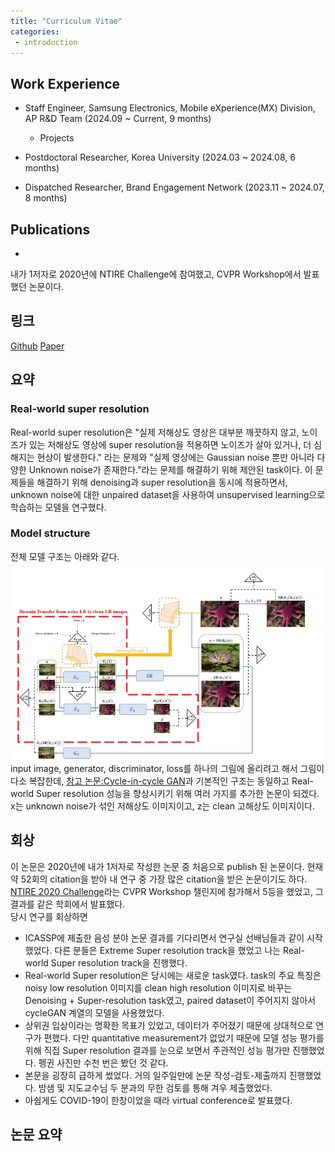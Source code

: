 ```yaml
---
title: "Curriculum Vitae"
categories:
 - introduction
---
```

## Work Experience
- Staff Engineer, Samsung Electronics, Mobile eXperience(MX) Division, AP R&D Team (2024.09 ~ Current, 9 months)
    - Projects
 
- Postdoctoral Researcher, Korea University (2024.03 ~ 2024.08, 6 months)

- Dispatched Researcher, Brand Engagement Network (2023.11 ~ 2024.07, 8 months)

## Publications
- 



내가 1저자로 2020년에 NTIRE Challenge에 참여했고, CVPR Workshop에서 발표했던 논문이다.

## 링크
[Github](https://github.com/GT-KIM/unsupervised-super-resolution-domain-discriminator) [Paper](https://openaccess.thecvf.com/content_CVPRW_2020/papers/w31/Kim_Unsupervised_Real-World_Super_Resolution_With_Cycle_Generative_Adversarial_Network_and_CVPRW_2020_paper.pdf)

## 요약
### Real-world super resolution
Real-world super resolution은 "실제 저해상도 영상은 대부분 깨끗하지 않고, 노이즈가 있는 저해상도 영상에 super resolution을 적용하면 노이즈가 살아 있거나, 더 심해지는 현상이 발생한다." 라는 문제와 "실제 영상에는 Gaussian noise 뿐만 아니라 다양한 Unknown noise가 존재한다."라는 문제를 해결하기 위해 제안된 task이다. 이 문제들을 해결하기 위해 denoising과 super resolution을 동시에 적용하면서, unknown noise에 대한 unpaired dataset을 사용하여 unsupervised learning으로 학습하는 모델을 연구했다.

### Model structure
전체 모델 구조는 아래와 같다.
![model](/assets/images/AI_review/20240213/model.png)
input image, generator, discriminator, loss를 하나의 그림에 올리려고 해서 그림이 다소 복잡한데, [참고 논문:Cycle-in-cycle GAN](https://openaccess.thecvf.com/content_cvpr_2018_workshops/papers/w13/Yuan_Unsupervised_Image_Super-Resolution_CVPR_2018_paper.pdf)과 기본적인 구조는 동일하고 Real-world Super resolution 성능을 향상시키기 위해 여러 가지를 추가한 논문이 되겠다.  
x는 unknown noise가 섞인 저해상도 이미지이고, z는 clean 고해상도 이미지이다. 


## 회상
이 논문은 2020년에 내가 1저자로 작성한 논문 중 처음으로 publish 된 논문이다. 현재 약 52회의 citation을 받아 내 연구 중 가장 많은 citation을 받은 논문이기도 하다. [NTIRE 2020 Challenge](https://data.vision.ee.ethz.ch/cvl/ntire20/)라는 CVPR Workshop 챌린지에 참가해서 5등을 했었고, 그 결과를 같은 학회에서 발표했다.  
당시 연구를 회상하면
- ICASSP에 제출한 음성 분야 논문 결과를 기다리면서 연구실 선배님들과 같이 시작했었다. 다른 분들은 Extreme Super resolution track을 했었고 나는 Real-world Super resolution track을 진행했다.
- Real-world Super resolution은 당시에는 새로운 task였다. task의 주요 특징은 noisy low resolution 이미지를 clean high resolution 이미지로 바꾸는 Denoising + Super-resolution task였고, paired dataset이 주어지지 않아서 cycleGAN 계열의 모델을 사용했었다.
- 상위권 입상이라는 명확한 목표가 있었고, 데이터가 주어졌기 때문에 상대적으로 연구가 편했다. 다만 quantitative measurement가 없었기 때문에 모델 성능 평가를 위해 직접 Super resolution 결과를 눈으로 보면서 주관적인 성능 평가만 진행했었다. 펭귄 사진만 수천 번은 봤던 것 같다.
- 본문을 굉장히 급하게 썼었다. 거의 일주일만에 논문 작성-검토-제출까지 진행했었다. 밤샘 및 지도교수님 두 분과의 무한 검토를 통해 겨우 제출했었다.
- 아쉽게도 COVID-19이 한창이었을 때라 virtual conference로 발표했다.

## 논문 요약
